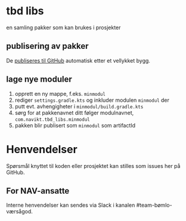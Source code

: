 tbd libs
==========

en samling pakker som kan brukes i prosjekter

## publisering av pakker

De [publiseres til GitHub](https://github.com/orgs/navikt/packages?repo_name=tbd-libs) automatisk etter et vellykket bygg.

## lage nye moduler 

1) opprett en ny mappe, f.eks. `minmodul`
2) rediger `settings.gradle.kts` og inkluder modulen `minmodul` der
3) putt evt. avhengigheter i `minmodul/build.gradle.kts`
4) sørg for at pakkenavnet ditt følger modulnavnet, `com.navikt.tbd_libs.minmodul`
5) pakken blir publisert som `minmodul` som artifactId

# Henvendelser
Spørsmål knyttet til koden eller prosjektet kan stilles som issues her på GitHub.

## For NAV-ansatte
Interne henvendelser kan sendes via Slack i kanalen #team-bømlo-værsågod.
